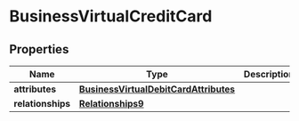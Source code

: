 # BusinessVirtualCreditCard

## Properties
Name | Type | Description | Notes
------------ | ------------- | ------------- | -------------
**attributes** | [**BusinessVirtualDebitCardAttributes**](BusinessVirtualDebitCardAttributes.md) |  | 
**relationships** | [**Relationships9**](Relationships9.md) |  | 
